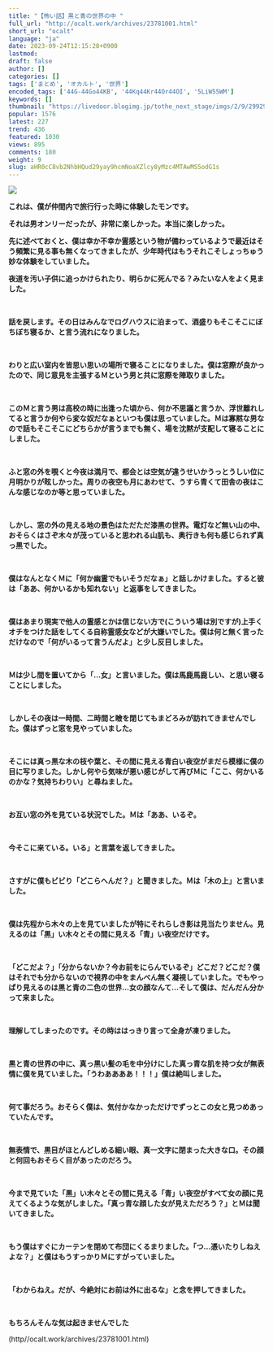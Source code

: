 ```yaml
---
title: "【怖い話】黒と青の世界の中 "
full_url: "http://ocalt.work/archives/23781001.html"
short_url: "ocalt"
language: "ja"
date: 2023-09-24T12:15:28+0900
lastmod: 
draft: false
author: []
categories: []
tags: ['まとめ', 'オカルト', '世界']
encoded_tags: ['44G-44Go44KB', '44Kq44Kr44Or44OI', '5LiW55WM']
keywords: []
thumbnail: "https://livedoor.blogimg.jp/tothe_next_stage/imgs/2/9/29929f90.jpg"
popular: 1576
latest: 227
trend: 436
featured: 1030
views: 895
comments: 180
weight: 9
slug: aHR0cC8vb2NhbHQud29yay9hcmNoaXZlcy8yMzc4MTAwMS5odG1s
---
```


![](https://livedoor.blogimg.jp/tothe_next_stage/imgs/2/9/29929f90.jpg)

<div><p><b><p>これは、僕が仲間内で旅行行った時に体験したモンです。</p></b></p><p><b><p>それは男オンリーだったが、非常に楽しかった。本当に楽しかった。</p></b></p><p><b><p>先に述べておくと、僕は幸か不幸か霊感という物が備わっているようで最近はそう頻繁に見る事も無くなってきましたが、少年時代はもうそれこそしょっちゅう妙な体験をしていました。 </p></b></p> <p><b><p>夜道を汚い子供に追っかけられたり、明らかに死んでる？みたいな人をよく見ました。</p></b></p><p><b><p><br></p></b></p><p><b><p>話を戻します。その日はみんなでログハウスに泊まって、酒盛りもそこそこにぼちぼち寝るか、と言う流れになりました。</p></b></p><p><b><p><br></p></b></p><p><b><p>わりと広い室内を皆思い思いの場所で寝ることになりました。僕は窓際が良かったので、同じ意見を主張するＭという男と共に窓際を陣取りました。</p></b></p><p><b><p><br></p></b></p><p><b><p>このＭと言う男は高校の時に出逢った頃から、何か不思議と言うか、浮世離れしてると言うか何やら変な奴だなぁといつも僕は思っていました。Ｍは寡黙な男なので話もそこそこにどちらかが言うまでも無く、場を沈黙が支配して寝ることにしました。</p></b></p><p><b><p><br></p></b></p><p><b><p>ふと窓の外を覗くと今夜は満月で、都会とは空気が違うせいかうっとうしい位に月明かりが眩しかった。周りの夜空も月にあわせて、うすら青くて田舎の夜はこんな感じなのか等と思っていました。</p></b></p><p><b><p><br></p></b></p><p><b><p>しかし、窓の外の見える地の景色はただただ漆黒の世界。電灯など無い山の中、おそらくはさぞ木々が茂っていると思われる山肌も、奥行きも何も感じられず真っ黒でした。</p></b></p><p><b><p> <br></p></b></p><p><b><p>僕はなんとなくＭに「何か幽霊でもいそうだなぁ」と話しかけました。すると彼は「ああ、何かいるかも知れない」と返事をしてきました。</p></b></p><p><b><p><br></p></b></p><p><b><p>僕はあまり現実で他人の霊感とかは信じない方で(こういう場は別ですが)上手くオチをつけた話をしてくる自称霊感女などが大嫌いでした。僕は何と無く言っただけなので「何がいるって言うんだよ」と少し反目しました。</p></b></p><p><b><p><br></p></b></p><p><b><p>Ｍは少し間を置いてから「…女」と言いました。僕は馬鹿馬鹿しい、と思い寝ることにしました。</p></b></p><p><b><p><br></p></b></p><p><b><p>しかしその夜は一時間、二時間と瞼を閉じてもまどろみが訪れてきませんでした。僕はずっと窓を見やっていました。</p></b></p><p><b><p><br></p></b></p><p><b><p>そこには真っ黒な木の枝や葉と、その間に見える青白い夜空がまだら模様に僕の目に写りました。しかし何やら気味が悪い感じがして再びＭに「ここ、何かいるのかな？気持ちわりい」と尋ねました。 </p></b></p><p><b><p><br></p></b></p><p><b><p>お互い窓の外を見ている状況でした。Ｍは「ああ、いるぞ。</p></b></p><p><b><p><br></p></b></p><p><b><p>今そこに来ている。いる」と言葉を返してきました。</p></b></p><p><b><p><br></p></b></p><p><b><p>さすがに僕もビビり「どこらへんだ？」と聞きました。Ｍは「木の上」と言いました。</p></b></p><p><b><p><br></p></b></p><p><b><p>僕は先程から木々の上を見ていましたが特にそれらしき影は見当たりません。見えるのは「黒」い木々とその間に見える「青」い夜空だけです。</p></b></p><p><b><p><br></p></b></p><p><b><p>「どこだよ？」「分からないか？今お前をにらんでいるぞ」どこだ？どこだ？僕はそれでも分からないので視界の中をまんべん無く凝視していました。でもやっぱり見えるのは黒と青の二色の世界…女の顔なんて…そして僕は、だんだん分かって来ました。</p></b></p><p><b><p><br></p></b></p><p><b><p>理解してしまったのです。その時ははっきり言って全身が凍りました。</p></b></p><p><b><p> <br></p></b></p><p><b><p>黒と青の世界の中に、真っ黒い髪の毛を中分けにした真っ青な肌を持つ女が無表情に僕を見ていました。「うわああああ！！！」僕は絶叫しました。</p></b></p><p><b><p><br></p></b></p><p><b><p>何て事だろう。おそらく僕は、気付かなかっただけでずっとこの女と見つめあっていたんです。</p></b></p><p><b><p><br></p></b></p><p><b><p>無表情で、黒目がほとんどしめる細い眼、真一文字に閉まった大きな口。その顔と何回もおそらく目があったのだろう。</p></b></p><p><b><p><br></p></b></p><p><b><p>今まで見ていた「黒」い木々とその間に見える「青」い夜空がすべて女の顔に見えてくるような気がしました。「真っ青な顔した女が見えただろう？」とＭは聞いてきました。</p></b></p><p><b><p><br></p></b></p><p><b><p>もう僕はすぐにカーテンを閉めて布団にくるまりました。「つ…憑いたりしねえよな？」と僕はもうすっかりＭにすがっていました。</p></b></p><p><b><p><br></p></b></p><p><b><p>「わからねえ。だが、今絶対にお前は外に出るな」と念を押してきました。</p></b></p><p><b><p><br></p></b></p><p><b><p>もちろんそんな気は起きませんでした </p></b></p> </div>

(http//ocalt.work/archives/23781001.html)
